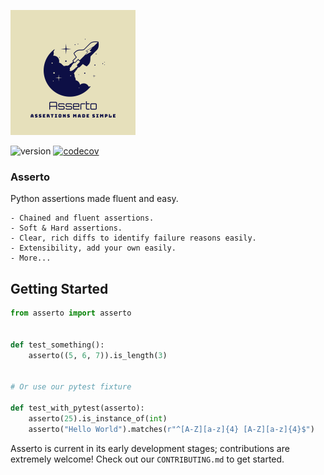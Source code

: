 ![Asserto](.github/images/logo.png)

![version](https://img.shields.io/pypi/v/asserto?color=%2342f54b&label=asserto&style=flat-square)
[![codecov](https://codecov.io/gh/symonk/asserto/branch/main/graph/badge.svg)](https://codecov.io/gh/symonk/asserto)
### Asserto

Python assertions made fluent and easy.

    - Chained and fluent assertions.
    - Soft & Hard assertions.
    - Clear, rich diffs to identify failure reasons easily.
    - Extensibility, add your own easily.
    - More...

## Getting Started

```python
from asserto import asserto


def test_something():
    asserto((5, 6, 7)).is_length(3)


# Or use our pytest fixture

def test_with_pytest(asserto):
    asserto(25).is_instance_of(int)
    asserto("Hello World").matches(r"^[A-Z][a-z]{4} [A-Z][a-z]{4}$")

```

Asserto is current in its early development stages; contributions are extremely welcome!
Check out our `CONTRIBUTING.md` to get started.
